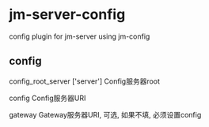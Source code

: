 # jm-server-config

config plugin for jm-server using jm-config

## config

config_root_server ['server'] Config服务器root

config Config服务器URI

gateway Gateway服务器URI, 可选, 如果不填, 必须设置config
